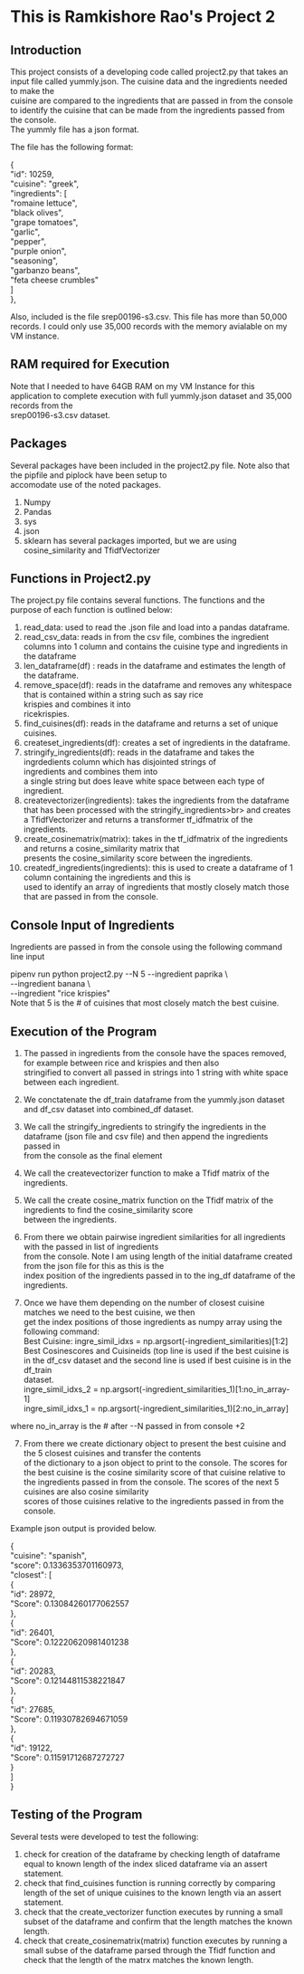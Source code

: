 # This is Ramkishore Rao's Project 2

## Introduction

This project consists of a developing code called project2.py that takes an input file called yummly.json.  The cuisine data and the ingredients needed to make the <br> cuisine are compared to the ingredients that are passed in from the console to identify the cuisine that can be made from the ingredients passed from the console. <br> The yummly file has a json format.

The file has the following format:

{ <br>
    "id": 10259, <br>
    "cuisine": "greek", <br>
    "ingredients": [ <br>
      "romaine lettuce", <br>
      "black olives", <br>
      "grape tomatoes", <br>
      "garlic", <br>
      "pepper", <br>
      "purple onion", <br>
      "seasoning", <br>
      "garbanzo beans", <br>
      "feta cheese crumbles" <br>
    ] <br>
  }, <br>

Also, included is the file srep00196-s3.csv.  This file has more than 50,000 records. I could only use 35,000 records with the memory avialable on my VM instance. <br>

## RAM required for Execution

Note that I needed to have 64GB RAM on my VM Instance for this application to complete execution with full yummly.json dataset and 35,000 records from the <br>
srep00196-s3.csv dataset. <br>

## Packages

Several packages have been included in the project2.py file.  Note also that the pipfile and piplock have been setup to <br>accomodate use of the noted packages. <br>
1) Numpy <br>
2) Pandas <br>
3) sys <br>
4) json <br>
5) sklearn has several packages imported, but we are using cosine_similarity and TfidfVectorizer

## Functions in Project2.py

The project.py file contains several functions.  The functions and the purpose of each function is outlined below: <br>

1) read_data:  used to read the .json file and load into a pandas dataframe. <br>
2) read_csv_data:  reads in from the csv file, combines the ingredient columns into 1 column and contains the cuisine type and ingredients in the dataframe <br>
3) len_dataframe(df) : reads in the dataframe and estimates the length of the dataframe. <br>
4) remove_space(df): reads in the dataframe and removes any whitespace that is contained within a string such as say rice <br> krispies and combines it into <br> ricekrispies. <br>
5) find_cuisines(df): reads in the dataframe and returns a set of unique cuisines. <br>
6) createset_ingredients(df): creates a set of ingredients in the dataframe. <br>
7) stringify_ingredients(df): reads in the dataframe and takes the ingrdedients column which has disjointed strings of <br>ingredients and combines them into <br>
   a single string but does leave white space between each type of ingredient. <br>
7) createvectorizer(ingredients): takes the ingredients from the dataframe that has been processed with the stringify_ingredients>br> 
   and creates a TfidfVectorizer and returns a transformer tf_idfmatrix of the ingredients.<br>
8) create_cosinematrix(matrix):  takes in the tf_idfmatrix of the ingredients and returns a cosine_similarity matrix that <br>presents the cosine_similarity score   between the ingredients. <br>
9) createdf_ingredients(ingredients):  this is used to create a dataframe of 1 column containing the ingredients and this is <br>used to identify an array of ingredients that mostly closely match those that are passed in from the console. <br>

## Console Input of Ingredients

Ingredients are passed in from the console using the following command line input <br>

pipenv run python project2.py --N 5 --ingredient paprika \ <br>
                                    --ingredient banana \ <br>
                                    --ingredient "rice krispies"<br>
Note that 5 is the # of cuisines that most closely match the best cuisine.<br>                                  

## Execution of the Program

1) The passed in ingredients from the console have the spaces removed, for example between rice and krispies and then also <br>
stringified to convert all passed in strings into 1 string with white space between each ingredient. <br>

2) We conctatenate the df_train dataframe from the yummly.json dataset and df_csv dataset into combined_df dataset. <br>

2) We call the stringify_ingredients to stringify the ingredients in the dataframe (json file and csv file) and then append the ingredients passed in <br>
   from the console as the final element <br>

3) We call the createvectorizer function to make a Tfidf matrix of the ingredients.<br>

4) We call the create cosine_matrix function on the Tfidf matrix of the ingredients to find the cosine_similarity score <br>
between the ingredients.<br>

5) From there we obtain pairwise ingredient similarities for all ingredients with the passed in list of ingredients <br>
from the console.  Note I am using length of the initial dataframe created from the json file for this as this is the <br>
index position of the ingredients passed in to the ing_df dataframe of the ingredients. <br> 

6) Once we have them depending on the number of closest cuisine matches we need to the best cuisine, we then <br>
  get the index positions of those ingredients as numpy array using the following command:<br>
   Best Cuisine:  ingre_simil_idxs = np.argsort(-ingredient_similarities)[1:2]<br>
   Best Cosinescores and Cuisineids (top line is used if the best cuisine is in the df_csv dataset and the second line is used if best cuisine is in the df_train <br>
   dataset. <br>
    ingre_simil_idxs_2 = np.argsort(-ingredient_similarities_1)[1:no_in_array-1] <br>
    ingre_simil_idxs_1 = np.argsort(-ingredient_similarities_1)[2:no_in_array] <br>
   
where no_in_array is the # after --N passed in from console +2 <br>

7) From there we create dictionary object to present the best cuisine and the 5 closest cuisines and transfer the contents <br>
of the dictionary to a json object to print to the console. The scores for the best cuisine is the cosine similarity score of 
that cuisine relative to the ingredients passed in from the console.  The scores of the next 5 cuisines are also cosine similarity <br>
scores of those cuisines relative to the ingredients passed in from the console. <br>

Example json output is provided below. <br>

{<br>
    "cuisine": "spanish", <br>
    "score": 0.1336353701160973,<br>
    "closest": [<br>
        {<br>
            "id": 28972, <br>
            "Score": 0.13084260177062557 <br>
        }, <br>
        { <br>
            "id": 26401, <br>
            "Score": 0.12220620981401238 <br>
        },<br>
        { <br>
            "id": 20283, <br>
            "Score": 0.12144811538221847 <br>
        }, <br>
        { <br>
            "id": 27685, <br>
            "Score": 0.11930782694671059 <br>
        }, <br>
        { <br>
            "id": 19122, <br>
            "Score": 0.11591712687272727 <br>
        } <br>
    ] <br>
} <br>

## Testing of the Program

Several tests were developed to test the following: <br>
    
1) check for creation of the dataframe by checking length of dataframe equal to known length of the index sliced dataframe via an   assert statement. 
2) check that find_cuisines function is running correctly by comparing length of the set of unique cuisines to the known length via an assert statement. <br>
3) check that the create_vectorizer function executes by running a small subset of the dataframe and confirm that the length matches the known length. <br>
4) check that create_cosinematrix(matrix) function executes by running a small subse of the dataframe parsed through the Tfidf function and check that the length of the matrx matches the known length. <br>
    
